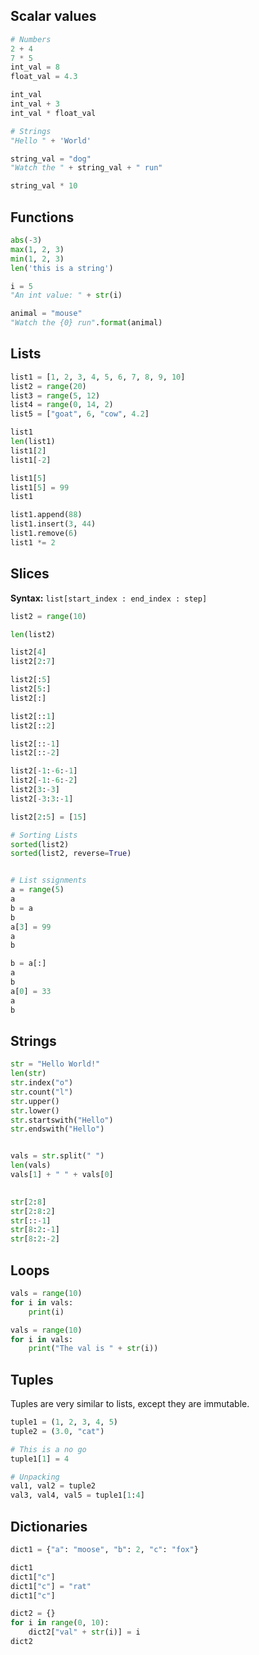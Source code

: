 ## Scalar values

```python
# Numbers
2 + 4
7 * 5
int_val = 8
float_val = 4.3

int_val
int_val + 3
int_val * float_val

# Strings
"Hello " + 'World'

string_val = "dog"
"Watch the " + string_val + " run"

string_val * 10
```

## Functions

```python
abs(-3)
max(1, 2, 3)
min(1, 2, 3)
len('this is a string')

i = 5
"An int value: " + str(i)

animal = "mouse"
"Watch the {0} run".format(animal)
```

## Lists

```python
list1 = [1, 2, 3, 4, 5, 6, 7, 8, 9, 10]
list2 = range(20)
list3 = range(5, 12)
list4 = range(0, 14, 2)
list5 = ["goat", 6, "cow", 4.2]

list1
len(list1)
list1[2]
list1[-2]

list1[5]
list1[5] = 99
list1

list1.append(88)
list1.insert(3, 44)
list1.remove(6)
list1 *= 2
```


## Slices

**Syntax:** `list[start_index : end_index : step]`

```python
list2 = range(10)

len(list2)

list2[4]
list2[2:7]

list2[:5]
list2[5:]
list2[:]

list2[::1]
list2[::2]

list2[::-1]
list2[::-2]

list2[-1:-6:-1]
list2[-1:-6:-2]
list2[3:-3]
list2[-3:3:-1]

list2[2:5] = [15]

# Sorting Lists
sorted(list2)
sorted(list2, reverse=True)


# List ssignments
a = range(5)
a
b = a
b
a[3] = 99
a
b

b = a[:]
a
b
a[0] = 33
a
b
```

## Strings

```python
str = "Hello World!"
len(str)
str.index("o")
str.count("l")
str.upper()
str.lower()
str.startswith("Hello")
str.endswith("Hello")


vals = str.split(" ")
len(vals)
vals[1] + " " + vals[0]
 

str[2:8]
str[2:8:2]
str[::-1]
str[8:2:-1]
str[8:2:-2]
```


## Loops

```python
vals = range(10)
for i in vals:
    print(i)

vals = range(10)
for i in vals:
    print("The val is " + str(i))
```

## Tuples

Tuples are very similar to lists, except they are immutable.

```python
tuple1 = (1, 2, 3, 4, 5)
tuple2 = (3.0, "cat")

# This is a no go
tuple1[1] = 4

# Unpacking 
val1, val2 = tuple2
val3, val4, val5 = tuple1[1:4]
```

## Dictionaries

```python
dict1 = {"a": "moose", "b": 2, "c": "fox"}

dict1
dict1["c"]
dict1["c"] = "rat"
dict1["c"]

dict2 = {}
for i in range(0, 10):
    dict2["val" + str(i)] = i
dict2
```
